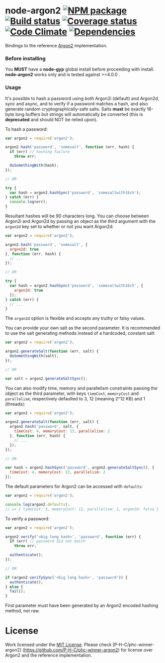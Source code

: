# node-argon2 [![NPM package][npm-image]][npm-url] [![Build status][travis-image]][travis-url] [![Coverage status][coverage-image]][coverage-url] [![Code Climate][codeclimate-image]][codeclimate-url] [![Dependencies][david-dm-image]][david-dm-url]
Bindings to the  reference [Argon2](https://github.com/P-H-C/phc-winner-argon2)
implementation.

### Before installing
You **MUST** have a **node-gyp** global install before proceeding with install.
**node-argon2** works only and is tested against >=4.0.0 .

### Usage
It's possible to hash a password using both Argon2i (default) and Argon2d, sync
and async, and to verify if a password matches a hash, and also generate random
cryptographically-safe salts. Salts **must** be exactly 16-byte long buffers
but strings will automatically be converted (this is **deprecated** and should
NOT be relied upon).

To hash a password:
```js
var argon2 = require('argon2');

argon2.hash('password', 'somesalt', function (err, hash) {
  if (err) // hashing failure
    throw err;

  doSomethingWith(hash);
});

// OR

try {
  var hash = argon2.hashSync('password', 'somesaltwith16ch');
} catch (err) {
  console.log(err);
}
```
Resultant hashes will be 90 characters long. You can choose between Argon2i and
Argon2d by passing an object as the third argument with the `argon2d` key set to
whether or not you want Argon2d:
```js
var argon2 = require('argon2');

argon2.hash('password', 'somesalt', {
  argon2d: true
}, function (err, hash) {
  // ...
});

// OR

try {
  var hash = argon2.hashSync('password', 'somesaltwith16ch', {
    argon2d: true
  });
} catch (err) {
  // ...
}
```
The `argon2d` option is flexible and accepts any truthy or falsy values.

You can provide your own salt as the second parameter. It is recommended to use
the salt generating methods instead of a hardcoded, constant salt:
```js
var argon2 = require('argon2');

argon2.generateSalt(function (err, salt) {
  doSomethingWith(salt);
});

// OR

var salt = argon2.generateSaltSync();
```

You can also modify time, memory and parallelism constraints passing the object
as the third parameter, with keys `timeCost`, `memoryCost` and `parallelism`,
respectively defaulted to 3, 12 (meaning 2^12 KB) and 1 (threads):
```js
var argon2 = require('argon2');

argon2.generateSalt(function (err, salt) {
  argon2.hash('password', salt, {
    timeCost: 4, memoryCost: 13, parallelism: 2
  }, function (err, hash) {
    // ...
  });
});

// OR

var hash = argon2.hashSync('password', argon2.generateSaltSync(), {
  timeCost: 4, memoryCost: 13, parallelism: 2
});
```

The default parameters for Argon2 can be accessed with `defaults`:
```js
var argon2 = require('argon2');

console.log(argon2.defaults);
// => { timeCost: 3, memoryCost: 12, parallelism: 1, argon2d: false }
```

To verify a password:
```js
var argon2 = require('argon2');

argon2.verify('<big long hash>', 'password', function (err) {
  if (err) // password did not match
    throw err;

  authenticate();
});

// OR

if (argon2.verifySync('<big long hash>', 'password')) {
  authenticate();
} else {
  fail();
}
```
First parameter must have been generated by an Argon2 encoded hashing method,
not raw.

# License
Work licensed under the [MIT License](LICENSE). Please check
[P-H-C/phc-winner-argon2] (https://github.com/P-H-C/phc-winner-argon2) for
license over Argon2 and the reference implementation.

[npm-image]: https://img.shields.io/npm/v/argon2.svg?style=flat-square
[npm-url]: https://www.npmjs.com/package/argon2
[travis-image]: https://img.shields.io/travis/ranisalt/node-argon2/master.svg?style=flat-square
[travis-url]: https://travis-ci.org/ranisalt/node-argon2
[coverage-image]: https://img.shields.io/coveralls/ranisalt/node-argon2/master.svg?style=flat-square
[coverage-url]: https://coveralls.io/github/ranisalt/node-argon2
[codeclimate-image]: https://img.shields.io/codeclimate/github/ranisalt/node-argon2.svg?style=flat-square
[codeclimate-url]: https://codeclimate.com/github/ranisalt/node-argon2
[david-dm-image]: https://img.shields.io/david/ranisalt/node-argon2.svg?style=flat-square
[david-dm-url]: https://david-dm.org/ranisalt/node-argon2
